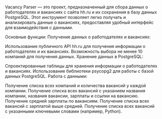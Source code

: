 Vacancy Parser — это проект, предназначенный для сбора данных о работодателях и вакансиях с сайта hh.ru и их сохранения в базу данных PostgreSQL. Этот инструмент позволяет легко получать и анализировать данные о вакансиях, предоставляя удобный интерфейс для взаимодействия с данными.

Основные функции:
Получение данных о работодателях и вакансиях:

Использование публичного API hh.ru для получения информации о работодателях и их вакансиях.
Возможность выбора не менее 10 компаний для получения данных.
Хранение данных в PostgreSQL:

Спроектированные таблицы для хранения информации о работодателях и вакансиях.
Использование библиотеки psycopg2 для работы с базой данных PostgreSQL.
Работа с данными:

Получение списка всех компаний и количества вакансий у каждой компании.
Получение списка всех вакансий с указанием названия компании, названия вакансии, зарплаты и ссылки на вакансию.
Получение средней зарплаты по вакансиям.
Получение списка всех вакансий с зарплатой выше средней.
Получение списка всех вакансий с указанными ключевыми словами (например, Python).
